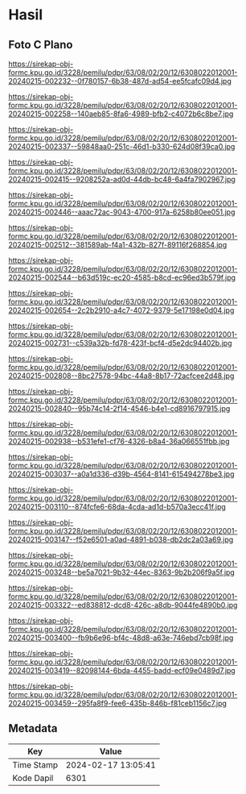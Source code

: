 # Hasil

## Foto C Plano

https://sirekap-obj-formc.kpu.go.id/3228/pemilu/pdpr/63/08/02/20/12/6308022012001-20240215-002232--0f780157-6b38-487d-ad54-ee5fcafc09d4.jpg

https://sirekap-obj-formc.kpu.go.id/3228/pemilu/pdpr/63/08/02/20/12/6308022012001-20240215-002258--140aeb85-8fa6-4989-bfb2-c4072b6c8be7.jpg

https://sirekap-obj-formc.kpu.go.id/3228/pemilu/pdpr/63/08/02/20/12/6308022012001-20240215-002337--59848aa0-251c-46d1-b330-624d08f39ca0.jpg

https://sirekap-obj-formc.kpu.go.id/3228/pemilu/pdpr/63/08/02/20/12/6308022012001-20240215-002415--9208252a-ad0d-44db-bc48-6a4fa7902967.jpg

https://sirekap-obj-formc.kpu.go.id/3228/pemilu/pdpr/63/08/02/20/12/6308022012001-20240215-002446--aaac72ac-9043-4700-917a-6258b80ee051.jpg

https://sirekap-obj-formc.kpu.go.id/3228/pemilu/pdpr/63/08/02/20/12/6308022012001-20240215-002512--381589ab-f4a1-432b-827f-89116f268854.jpg

https://sirekap-obj-formc.kpu.go.id/3228/pemilu/pdpr/63/08/02/20/12/6308022012001-20240215-002544--b63d519c-ec20-4585-b8cd-ec96ed3b579f.jpg

https://sirekap-obj-formc.kpu.go.id/3228/pemilu/pdpr/63/08/02/20/12/6308022012001-20240215-002654--2c2b2910-a4c7-4072-9379-5e17198e0d04.jpg

https://sirekap-obj-formc.kpu.go.id/3228/pemilu/pdpr/63/08/02/20/12/6308022012001-20240215-002731--c539a32b-fd78-423f-bcf4-d5e2dc94402b.jpg

https://sirekap-obj-formc.kpu.go.id/3228/pemilu/pdpr/63/08/02/20/12/6308022012001-20240215-002808--8bc27578-94bc-44a8-8b17-72acfcee2d48.jpg

https://sirekap-obj-formc.kpu.go.id/3228/pemilu/pdpr/63/08/02/20/12/6308022012001-20240215-002840--95b74c14-2f14-4546-b4e1-cd8916797915.jpg

https://sirekap-obj-formc.kpu.go.id/3228/pemilu/pdpr/63/08/02/20/12/6308022012001-20240215-002938--b531efe1-cf76-4326-b8a4-36a066551fbb.jpg

https://sirekap-obj-formc.kpu.go.id/3228/pemilu/pdpr/63/08/02/20/12/6308022012001-20240215-003037--a0a1d336-d39b-4564-8141-615494278be3.jpg

https://sirekap-obj-formc.kpu.go.id/3228/pemilu/pdpr/63/08/02/20/12/6308022012001-20240215-003110--874fcfe6-68da-4cda-ad1d-b570a3ecc41f.jpg

https://sirekap-obj-formc.kpu.go.id/3228/pemilu/pdpr/63/08/02/20/12/6308022012001-20240215-003147--f52e6501-a0ad-4891-b038-db2dc2a03a69.jpg

https://sirekap-obj-formc.kpu.go.id/3228/pemilu/pdpr/63/08/02/20/12/6308022012001-20240215-003248--be5a7021-9b32-44ec-8363-9b2b206f9a5f.jpg

https://sirekap-obj-formc.kpu.go.id/3228/pemilu/pdpr/63/08/02/20/12/6308022012001-20240215-003322--ed838812-dcd8-426c-a8db-9044fe4890b0.jpg

https://sirekap-obj-formc.kpu.go.id/3228/pemilu/pdpr/63/08/02/20/12/6308022012001-20240215-003400--fb9b6e96-bf4c-48d8-a63e-746ebd7cb98f.jpg

https://sirekap-obj-formc.kpu.go.id/3228/pemilu/pdpr/63/08/02/20/12/6308022012001-20240215-003419--82098144-6bda-4455-badd-ecf09e0489d7.jpg

https://sirekap-obj-formc.kpu.go.id/3228/pemilu/pdpr/63/08/02/20/12/6308022012001-20240215-003459--295fa8f9-fee6-435b-846b-f81ceb1156c7.jpg


## Metadata

| Key        | Value               |
| ---------- | ------------------- |
| Time Stamp | 2024-02-17 13:05:41 |
| Kode Dapil | 6301                |



